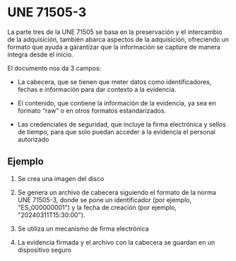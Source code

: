 # UNE 71505-3

La parte tres de la UNE 71505 se basa en la preservación y el intercambio de la adquisición, también abarca aspectos de la adquisición, ofreciendo un formato que ayuda a garantizar que la información se capture de manera íntegra desde el inicio.

El documento nos da 3 campos:

- La cabecera, que se tienen que meter datos como identificadores, fechas e información para dar contexto a la evidencia.

- El contenido, que contiene la información de la evidencia, ya sea en formato “raw” o en otros formatos estandarizados.

- Las credenciales de seguridad, que incluye la firma electrónica y sellos de tiempo, para que solo puedan acceder a la evidencia el personal autorizado

## Ejemplo

1. Se crea una imagen del disco

2. Se genera un archivo de cabecera siguiendo el formato de la norma UNE 71505-3, donde se pone un identificador (por ejemplo, "ES_000000001") y la fecha de creación (por ejemplo, "20240311T15:30:00").

3. Se utiliza un mecanismo de firma electrónica

4. La evidencia firmada y el archivo con la cabecera se guardan en un dispositivo seguro
